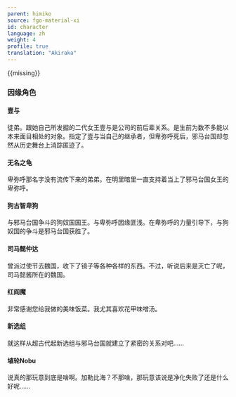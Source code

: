 ```yaml
---
parent: himiko
source: fgo-material-xi
id: character
language: zh
weight: 4
profile: true
translation: "Akiraka"
---
```


{{missing}}

### 因缘角色

#### 壹与

徒弟。跟她自己所发掘的二代女王壹与是公司的前后辈关系。是生前为数不多能以本来面目相处的对象。指定了壹与当自己的继承者，但卑弥呼死后，邪马台国却忽然从历史舞台上消踪匿迹了。

#### 无名之龟

卑弥呼那名字没有流传下来的弟弟。在明里暗里一直支持着当上了邪马台国女王的卑弥呼。

#### 狗古智卑狗

与邪马台国争斗的狗奴国国王。与卑弥呼因缘匪浅。在卑弥呼的力量引导下，与狗奴国的争斗是邪马台国获胜了。

#### 司马懿仲达

曾派过使节去魏国，收下了镜子等各种各样的东西。不过，听说后来是灭亡了呢，司马懿酱所在的魏国。

#### 红阎魔

非常感谢您给我做的美味饭菜。我尤其喜欢花甲味噌汤。

#### 新选组

就这样从超古代起新选组与邪马台国就建立了紧密的关系对吧……

#### 埴轮Nobu

说真的那玩意到底是啥啊。加勒比海？不那啥，那玩意该说是净化失败了还是什么好呢……
